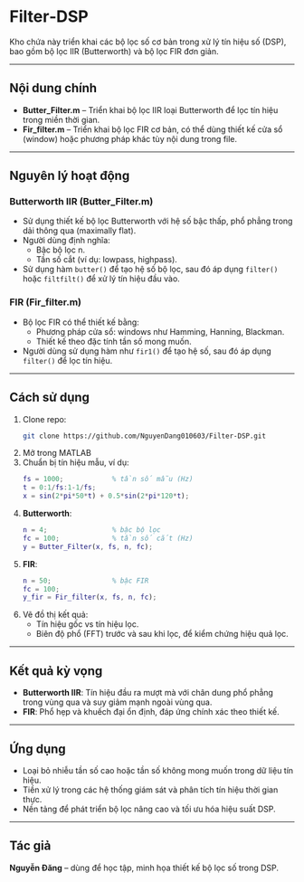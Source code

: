 
# Filter‑DSP

Kho chứa này triển khai các bộ lọc số cơ bản trong xử lý tín hiệu số (DSP), bao gồm bộ lọc IIR (Butterworth) và bộ lọc FIR đơn giản.

---

## Nội dung chính
- **Butter_Filter.m** – Triển khai bộ lọc IIR loại Butterworth để lọc tín hiệu trong miền thời gian.
- **Fir_filter.m** – Triển khai bộ lọc FIR cơ bản, có thể dùng thiết kế cửa sổ (window) hoặc phương pháp khác tùy nội dung trong file.

---

## Nguyên lý hoạt động

### Butterworth IIR (Butter_Filter.m)
- Sử dụng thiết kế bộ lọc Butterworth với hệ số bậc thấp, phổ phẳng trong dải thông qua (maximally flat).
- Người dùng định nghĩa:
  - Bậc bộ lọc n.
  - Tần số cắt (ví dụ: lowpass, highpass).
- Sử dụng hàm `butter()` để tạo hệ số bộ lọc, sau đó áp dụng `filter()` hoặc `filtfilt()` để xử lý tín hiệu đầu vào.

### FIR (Fir_filter.m)
- Bộ lọc FIR có thể thiết kế bằng:
  - Phương pháp cửa sổ: windows như Hamming, Hanning, Blackman.
  - Thiết kế theo đặc tính tần số mong muốn.
- Người dùng sử dụng hàm như `fir1()` để tạo hệ số, sau đó áp dụng `filter()` để lọc tín hiệu.

---

## Cách sử dụng

1. Clone repo:
   ```bash
   git clone https://github.com/NguyenDang010603/Filter-DSP.git
   ```
2. Mở trong MATLAB
3. Chuẩn bị tín hiệu mẫu, ví dụ:
   ```matlab
   fs = 1000;            % tần số mẫu (Hz)
   t = 0:1/fs:1-1/fs;
   x = sin(2*pi*50*t) + 0.5*sin(2*pi*120*t);
   ```
4. **Butterworth**:
   ```matlab
   n = 4;                % bậc bộ lọc
   fc = 100;             % tần số cắt (Hz)
   y = Butter_Filter(x, fs, n, fc);
   ```
5. **FIR**:
   ```matlab
   n = 50;               % bậc FIR
   fc = 100;
   y_fir = Fir_filter(x, fs, n, fc);
   ```
6. Vẽ đồ thị kết quả:
   - Tín hiệu gốc vs tín hiệu lọc.
   - Biên độ phổ (FFT) trước và sau khi lọc, để kiểm chứng hiệu quả lọc.

---

##  Kết quả kỳ vọng
- **Butterworth IIR**: Tín hiệu đầu ra mượt mà với chân dung phổ phẳng trong vùng qua và suy giảm mạnh ngoài vùng qua.
- **FIR**: Phổ hẹp và khuếch đại ổn định, đáp ứng chính xác theo thiết kế.

---

## Ứng dụng
- Loại bỏ nhiễu tần số cao hoặc tần số không mong muốn trong dữ liệu tín hiệu.
- Tiền xử lý trong các hệ thống giám sát và phân tích tín hiệu thời gian thực.
- Nền tảng để phát triển bộ lọc nâng cao và tối ưu hóa hiệu suất DSP.

---

## Tác giả
**Nguyễn Đăng** – dùng để học tập, minh họa thiết kế bộ lọc số trong DSP.
